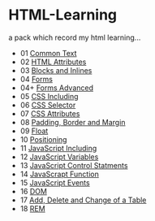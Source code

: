 # HTML-Learning
a pack which record my html learning...
- 01 [Common Text](/01-common-text.html)
- 02 [HTML Attributes](/02-html-attributes)
- 03 [Blocks and Inlines](/03-blocks-and-inlines)
- 04 [Forms](/04-forms)
- 04+ [Forms Advanced](/04-forms-advanced)
- 05 [CSS Including](/05-css-including)
- 06 [CSS Selector](/06-css-selector)
- 07 [CSS Attributes](/07-css-attributes)
- 08 [Padding, Border and Margin](/08-padding-border-and-margin)
- 09 [Float](/09-float)
- 10 [Positioning](/10-positioning)
- 11 [JavaScript Including](/11-javascript-including)
- 12 [JavaScript Variables](/12-javascript-variables)
- 13 [JavaScript Control Statments](/13-javascript-control-statements)
- 14 [JavaScrapt Function](/14-javascript-function)
- 15 [JavaScript Events](/15-javascript-events)
- 16 [DOM](/16-dom)
- 17 [Add, Delete and Change of a Table](/17-add-delete-and-change-of-a-table)
- 18 [REM](/18-rem)
